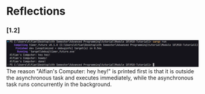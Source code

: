 # Reflections

### [1.2]
![1.2 image](assets/1.2.png)
The reason "Alfian's Computer: hey hey!" is printed first is that it is outside the asynchronous task and executes immediately, while the asynchronous task runs concurrently in the background.